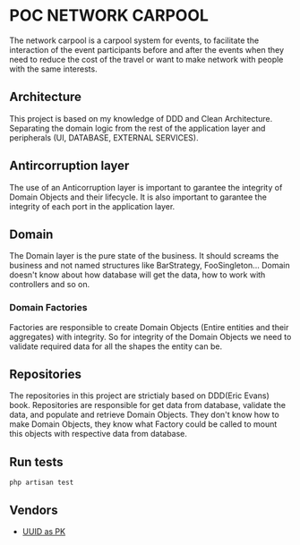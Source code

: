 # POC NETWORK CARPOOL
The network carpool is a carpool system for events, to facilitate the interaction of the event participants before and after the events when they need to reduce the cost of the travel or want to make network with people with the same interests.

## Architecture
This project is based on my knowledge of DDD and Clean Architecture.
Separating the domain logic from the rest of the application layer and peripherals (UI, DATABASE, EXTERNAL SERVICES).

## Antircorruption layer
The use of an Anticorruption layer is important to garantee the integrity of Domain Objects and their lifecycle. 
It is also important to garantee the integrity of each port in the application layer.

## Domain
The Domain layer is the pure state of the business. It should screams the business and not named structures like BarStrategy, FooSingleton... Domain doesn't know about how database will get the data, how to work with controllers and so on.

### Domain Factories
Factories are responsible to create Domain Objects (Entire entities and their aggregates) with integrity.
So for integrity of the Domain Objects we need to validate required data for all the shapes the entity can be. 


## Repositories
The repositories in this project are strictialy based on DDD(Eric Evans) book.
Repositories are responsible for get data from database, validate the data, and populate and retrieve Domain Objects.
They don't know how to make Domain Objects, they know what Factory could be called to mount this objects with respective data from database.

## Run tests
```
php artisan test
```

## Vendors
- [UUID as PK](https://ghobaty.com/eloquent-models-with-string-uuid-as-primary-key)

